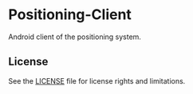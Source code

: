 # Positioning-Client

Android client of the positioning system.

## License

See the [LICENSE](./LICENSE) file for license rights and limitations.
